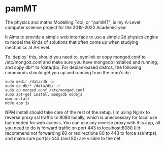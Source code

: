 # pamMT
The physics and maths Modelling Tool, or "pamMT", is my A-Level computer science project for the 2019-2020 Academic year

It Aims to provide a simple web interface to use a simple 2d physics engine to model the kinds of solutions that often come up 
when studying mechanics at A-Level.

To 'deploy' this, should you need to, symlink or copy mongod.conf to /etc/mongod.conf and make sure you have mongodb installed and running, and copy db/* to /data/db/. For debian-based distros, the following commands should get you up and running from the repo's dir:
```shell
sudo mkdir /data/db -p
sudo cp db/* /data/db/ -r
sudo cp mongod.conf /etc/mongod.conf
sudo apt-get install mongodb nodejs
npm install 
node app.js
```
NPM install should take care of the rest of the setup. I'm using Nginx to reverse proxy ssl traffic to 8080 locally, which is uneccessary for local use but needed for web access. You can use any reverse proxy with this app, all you need to do is forward traffic on port 443 to localhost:8080 (I'd recommend not forwarding 80 or redirections 80 to 443 to force ssl/https), and make sure port(s) 443 (and 80) are visible to the net. 

